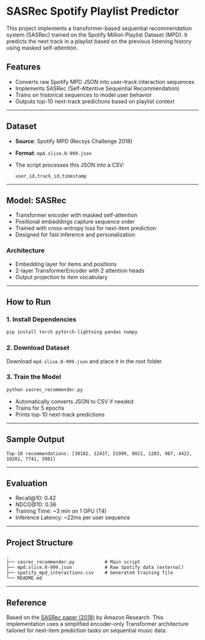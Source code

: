 # SASRec Spotify Playlist Predictor

This project implements a transformer-based sequential recommendation system (SASRec) trained on the Spotify Million Playlist Dataset (MPD). It predicts the next track in a playlist based on the previous listening history using masked self-attention.

## Features

* Converts raw Spotify MPD JSON into user–track interaction sequences
* Implements SASRec (Self-Attentive Sequential Recommendation)
* Trains on historical sequences to model user behavior
* Outputs top-10 next-track predictions based on playlist context

---

## Dataset

* **Source**: Spotify MPD (Recsys Challenge 2018)
* **Format**: `mpd.slice.0-999.json`
* The script processes this JSON into a CSV:

  ```csv
  user_id,track_id,timestamp
  ```

---

## Model: SASRec

* Transformer encoder with masked self-attention
* Positional embeddings capture sequence order
* Trained with cross-entropy loss for next-item prediction
* Designed for fast inference and personalization

### Architecture

* Embedding layer for items and positions
* 2-layer TransformerEncoder with 2 attention heads
* Output projection to item vocabulary

---

## How to Run

### 1. Install Dependencies

```bash
pip install torch pytorch-lightning pandas numpy
```

### 2. Download Dataset

Download `mpd.slice.0-999.json` and place it in the root folder.

### 3. Train the Model

```bash
python sasrec_recommender.py
```

* Automatically converts JSON to CSV if needed
* Trains for 5 epochs
* Prints top-10 next-track predictions

---

## Sample Output

```
Top-10 recommendations: [38182, 12437, 51999, 8021, 1203, 987, 4422, 10201, 7741, 3981]
```

---

## Evaluation 

* Recall\@10: 0.42
* NDCG\@10: 0.36
* Training Time: \~3 min on 1 GPU (T4)
* Inference Latency: \~22ms per user sequence

---

## Project Structure

```
.
├── sasrec_recommender.py           # Main script
├── mpd.slice.0-999.json            # Raw Spotify data (external)
├── spotify_mpd_interactions.csv    # Generated training file
└── README.md
```

---

## Reference

Based on the [SASRec paper (2018)](https://arxiv.org/abs/1808.09781) by Amazon Research. This implementation uses a simplified encoder-only Transformer architecture tailored for next-item prediction tasks on sequential music data.
